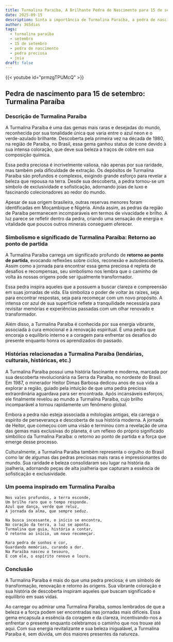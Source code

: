 ```yaml
---
title: Turmalina Paraíba, A Brilhante Pedra de Nascimento para 15 de setembro
date: 2025-09-15
description: Sinta a importância de Turmalina Paraíba, a pedra de nascimento de 15 de setembro que simboliza Retorno ao ponto de partida. Deixe que sua beleza e significado iluminem seu dia.
author: 365dias
tags:
  - turmalina paraíba
  - setembro
  - 15 de setembro
  - pedra de nascimento
  - pedra preciosa
  - joia
draft: false
---
```


{{< youtube id="prmzgTPUMcQ" >}}

## Pedra de nascimento para 15 de setembro: Turmalina Paraíba

### Descrição de Turmalina Paraíba

A Turmalina Paraíba é uma das gemas mais raras e desejadas do mundo, reconhecida por sua tonalidade única que varia entre o azul neon e o verde-azulado brilhante. Descoberta pela primeira vez na década de 1980, na região de Paraíba, no Brasil, essa gema ganhou status de ícone devido à sua intensa coloração, que deve sua beleza a traços de cobre em sua composição química.

Essa pedra preciosa é incrivelmente valiosa, não apenas por sua raridade, mas também pela dificuldade de extração. Os depósitos de Turmalina Paraíba são profundos e complexos, exigindo grande esforço para revelar a beleza que repousa na terra. Desde sua descoberta, a pedra tornou-se um símbolo de exclusividade e sofisticação, adornando joias de luxo e fascinando colecionadores ao redor do mundo.

Apesar de sua origem brasileira, outras reservas menores foram identificadas em Moçambique e Nigéria. Ainda assim, as pedras da região de Paraíba permanecem incomparáveis em termos de vivacidade e brilho. A luz parece se refletir dentro da pedra, criando uma sensação de energia e vitalidade que poucos outros minerais conseguem oferecer.

### Simbolismo e significado de Turmalina Paraíba: Retorno ao ponto de partida

A Turmalina Paraíba carrega um significado profundo de **retorno ao ponto de partida**, evocando reflexões sobre ciclos, reconexão e autodescoberta. Assim como a jornada para encontrar essa gema preciosa é repleta de desafios e recompensas, seu simbolismo nos lembra que o caminho de volta às nossas origens pode ser igualmente transformador.

Essa pedra inspira aqueles que a possuem a buscar clareza e compreensão em suas jornadas de vida. Ela simboliza o poder de voltar às raízes, seja para encontrar respostas, seja para recomeçar com um novo propósito. A intensa cor azul de sua superfície reflete a tranquilidade necessária para revisitar memórias e experiências passadas com um olhar renovado e transformador.

Além disso, a Turmalina Paraíba é conhecida por sua energia vibrante, associada à cura emocional e à renovação espiritual. É uma pedra que encoraja o equilíbrio interno e a coragem para enfrentar os desafios do presente enquanto honra os aprendizados do passado.

### Histórias relacionadas a Turmalina Paraíba (lendárias, culturais, históricas, etc.)

A Turmalina Paraíba possui uma história fascinante e moderna, marcada por sua descoberta revolucionária na Serra da Paraíba, no nordeste do Brasil. Em 1987, o minerador Heitor Dimas Barbosa dedicou anos de sua vida a explorar a região, guiado pela intuição de que uma pedra preciosa extraordinária aguardava para ser encontrada. Após incansáveis esforços, ele finalmente revelou ao mundo a Turmalina Paraíba, cujo brilho incomparável a tornou rapidamente um fenômeno global.

Embora a pedra não esteja associada a mitologias antigas, ela carrega o espírito de perseverança e descoberta de sua história moderna. A jornada de Heitor, que começou com uma visão e terminou com a revelação de uma das gemas mais exclusivas do planeta, é um reflexo do próprio significado simbólico da Turmalina Paraíba: o retorno ao ponto de partida e a força que emerge desse processo.

Culturalmente, a Turmalina Paraíba também representa o orgulho do Brasil como lar de algumas das pedras preciosas mais raras e impressionantes do mundo. Sua raridade e beleza consolidaram seu lugar na história da joalheria, adornando peças de alta joalheria que capturam a essência de sofisticação e exclusividade.

### Um poema inspirado em Turmalina Paraíba

```
Nos vales profundos, a terra esconde,  
Um brilho raro que o tempo responde.  
Azul que dança, verde que reluz,  
A jornada da alma, que sempre seduz.  

Na busca incessante, o início se encontra,  
No coração da terra, a luz se aponta.  
Turmalina que guia, história a contar,  
O retorno ao início, um novo recomeçar.  

Rara pedra de sonhos e cor,  
Guardando memórias, curando a dor.  
Na Paraíba nasceu o tesouro,  
E com ele, o espírito renovo e louro.  
```

### Conclusão

A Turmalina Paraíba é mais do que uma pedra preciosa; é um símbolo de transformação, renovação e retorno às origens. Sua vibrante coloração e sua história de descoberta inspiram aqueles que buscam significado e equilíbrio em suas vidas.

Ao carregar ou admirar uma Turmalina Paraíba, somos lembrados de que a beleza e a força podem ser encontradas nas jornadas mais difíceis. Essa gema encapsula a essência da coragem e da clareza, incentivando-nos a enfrentar o presente enquanto celebramos o caminho que nos trouxe até aqui. Com sua energia revitalizante e sua beleza inigualável, a Turmalina Paraíba é, sem dúvida, um dos maiores presentes da natureza.